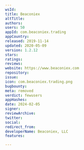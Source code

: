 ```yaml
---
wsId: 
title: Beaconiex
altTitle: 
authors: 
users: 50
appId: com.beaconiex.trading
appCountry: 
released: 2019-11-14
updated: 2020-05-09
version: 1.2.12
stars: 
ratings: 
reviews: 
website: https://www.beaconiex.com
repository: 
issue: 
icon: com.beaconiex.trading.png
bugbounty: 
meta: removed
verdict: fewusers
appHashes: 
date: 2024-02-05
signer: 
reviewArchive: 
twitter: 
social: 
redirect_from: 
developerName: Beaconiex, LLC
features: 

---
```


